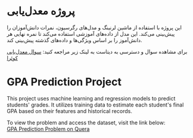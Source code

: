 # پروژه معدل‌یابی

این پروژه با استفاده از ماشین لرنینگ و مدل‌های رگرسیون، نمرات دانش‌آموزان را پیش‌بینی می‌کند. این مدل از داده‌های آموزشی استفاده می‌کند تا نمره‌ نهایی هر دانش‌آموز را بر اساس ویژگی‌ها و داده‌های گذشته پیش‌بینی کند.

برای مشاهده سوال و دسترسی به دیتاست به لینک زیر مراجعه کنید:
[سوال معدل‌یابی کوئرا](https://quera.org/problemset/251282)

# GPA Prediction Project

This project uses machine learning and regression models to predict students' grades. It utilizes training data to estimate each student's final GPA based on their features and historical records.

To view the problem and access the dataset, visit the link below:  
[GPA Prediction Problem on Quera](https://quera.org/problemset/251282)
